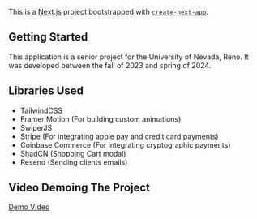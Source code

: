 This is a [Next.js](https://nextjs.org/) project bootstrapped with [`create-next-app`](https://github.com/vercel/next.js/tree/canary/packages/create-next-app).

## Getting Started
This application is a senior project for the University of Nevada, Reno. It was developed between the fall of 2023 and spring of 2024.

## Libraries Used
- TailwindCSS
- Framer Motion (For building custom animations)
- SwiperJS
- Stripe (For integrating apple pay and credit card payments)
- Coinbase Commerce (For integrating cryptographic payments)
- ShadCN (Shopping Cart modal)
- Resend (Sending clients emails)


## Video Demoing The Project
[Demo Video](https://youtu.be/Lejgq0_4DjE)
